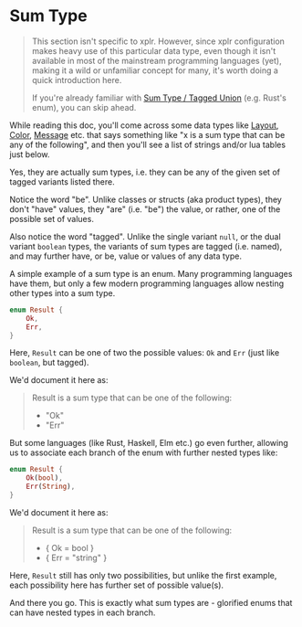 # Sum Type

> This section isn't specific to xplr. However, since xplr configuration makes
> heavy use of this particular data type, even though it isn't available in
> most of the mainstream programming languages (yet), making it a wild or
> unfamiliar concept for many, it's worth doing a quick introduction here.
>
> If you're already familiar with [Sum Type / Tagged Union][1] (e.g. Rust's
> enum), you can skip ahead.

While reading this doc, you'll come across some data types like [Layout][2],
[Color][4], [Message][3] etc. that says something like "x is a sum type that
can be any of the following", and then you'll see a list of strings and/or lua
tables just below.

Yes, they are actually sum types, i.e. they can be any of the given set of
tagged variants listed there.

Notice the word "be". Unlike classes or structs (aka product types), they don't
"have" values, they "are" (i.e. "be") the value, or rather, one of the possible
set of values.

Also notice the word "tagged". Unlike the single variant `null`, or the dual
variant `boolean` types, the variants of sum types are tagged (i.e. named), and
may further have, or be, value or values of any data type.

A simple example of a sum type is an enum. Many programming languages have
them, but only a few modern programming languages allow nesting other types
into a sum type.

```rust
enum Result {
    Ok,
    Err,
}
```

Here, `Result` can be one of two the possible values: `Ok` and `Err` (just like
`boolean`, but tagged).

We'd document it here as:

> Result is a sum type that can be one of the following:
>
> - "Ok"
> - "Err"

But some languages (like Rust, Haskell, Elm etc.) go even further, allowing us
to associate each branch of the enum with further nested types like:

```rust
enum Result {
    Ok(bool),
    Err(String),
}
```

We'd document it here as:

> Result is a sum type that can be one of the following:
>
> - { Ok = bool }
> - { Err = "string" }

Here, `Result` still has only two possibilities, but unlike the first example,
each possibility here has further set of possible value(s).

And there you go. This is exactly what sum types are - glorified enums that can
have nested types in each branch.

[1]: https://en.wikipedia.org/wiki/Tagged_union
[2]: layout.md
[3]: message.md
[4]: style.md#color
